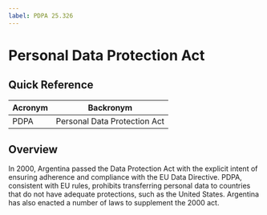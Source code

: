 ```yaml
---
label: PDPA 25.326
---
```


# Personal Data Protection Act

## Quick Reference

| Acronym | Backronym |
| - | - |
| PDPA | Personal Data Protection Act |

## Overview

In 2000, Argentina passed the Data Protection Act with the explicit intent of ensuring adherence and compliance with the EU Data Directive. PDPA, consistent with EU rules, prohibits transferring personal data to countries that do not have adequate protections, such as the United States. Argentina has also enacted a number of laws to supplement the 2000 act.
